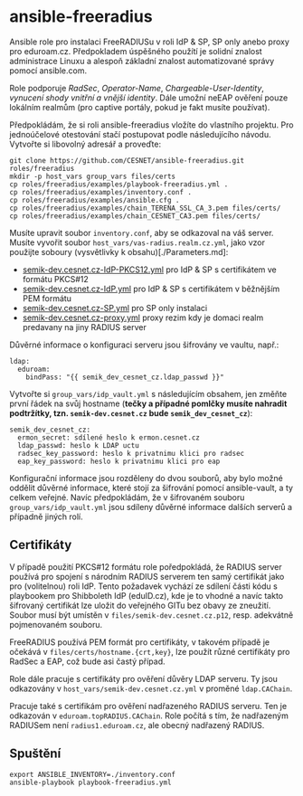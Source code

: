 # ansible-freeradius
Ansible role pro instalaci FreeRADIUSu v roli IdP & SP, SP only anebo proxy pro eduroam.cz. Předpokladem úspěšného použítí je solidní znalost administrace Linuxu a alespoň základní znalost automatizované správy pomocí ansible.com.

Role podporuje *RadSec*, *Operator-Name*, *Chargeable-User-Identity*, *vynucení shody vnitřní a vnější identity*. Dále umožní neEAP ověření pouze lokálním realmům (pro captive portály, pokud je fakt musíte používat).

Předpokládám, že si roli ansible-freeradius vložíte do vlastního projektu. Pro jednoúčelové otestování stačí postupovat podle následujícího návodu. Vytvořte si libovolný adresář a proveďte:

```
git clone https://github.com/CESNET/ansible-freeradius.git roles/freeradius
mkdir -p host_vars group_vars files/certs
cp roles/freeradius/examples/playbook-freeradius.yml .
cp roles/freeradius/examples/inventory.conf .
cp roles/freeradius/examples/ansible.cfg .
cp roles/freeradius/examples/chain_TERENA_SSL_CA_3.pem files/certs/
cp roles/freeradius/examples/chain_CESNET_CA3.pem files/certs/
```
Musíte upravit soubor `inventory.conf`, aby se odkazoval na váš server. Musíte vyvořit soubor `host_vars/vas-radius.realm.cz.yml`, jako vzor použijte soboury (vysvětlivky k obsahu)[./Parameters.md]:
 * [semik-dev.cesnet.cz-IdP-PKCS12.yml](https://github.com/CESNET/ansible-freeradius/blob/master/examples/semik-dev.cesnet.cz-IdP-PKCS12.yml) pro IdP & SP s certifikátem ve formátu PKCS#12
 * [semik-dev.cesnet.cz-IdP.yml](https://github.com/CESNET/ansible-freeradius/blob/master/examples/semik-dev.cesnet.cz-IdP.yml) pro IdP & SP s certifikátem v běžnějším PEM formátu
 * [semik-dev.cesnet.cz-SP.yml](https://github.com/CESNET/ansible-freeradius/blob/master/examples/semik-dev.cesnet.cz-SP.yml) pro SP only instalaci
 * [semik-dev.cesnet.cz-proxy.yml](https://github.com/CESNET/ansible-freeradius/blob/master/examples/semik-dev.cesnet.cz-proxy.yml) proxy rezim kdy je domaci realm predavany na jiny RADIUS server

Důvěrné informace o konfiguraci serveru jsou šifrovány ve vaultu, např.:

```
ldap:
  eduroam:
    bindPass: "{{ semik_dev_cesnet_cz.ldap_passwd }}"
```

Vytvořte si `group_vars/idp_vault.yml` s následujícím obsahem, jen změňte první řádek na svůj hostname (**tečky a případné pomlčky musíte nahradit podtržítky, tzn. `semik-dev.cesnet.cz` bude `semik_dev_cesnet_cz`**):

```
semik_dev_cesnet_cz:
  ermon_secret: sdílené heslo k ermon.cesnet.cz
  ldap_passwd: heslo k LDAP uctu
  radsec_key_password: heslo k privatnimu klici pro radsec
  eap_key_password: heslo k privatnimu klici pro eap

```

Konfigurační informace jsou rozděleny do dvou souborů, aby bylo možné oddělit důvěrné informace, které stojí za šifrování pomocí ansible-vault, a ty celkem veřejné. Navíc předpokládám, že v šifrovaném souboru `group_vars/idp_vault.yml` jsou sdíleny důvěrné informace dalších serverů a případně jiných rolí.

## Certifikáty
V případě použití PKCS#12 formátu role poředpokládá, že RADIUS server používá pro spojení s národním RADIUS serverem ten samý certifikát jako pro (volitelnou) roli IdP. Tento požadavek vychází ze sdílení části kódu s playbookem pro Shibboleth IdP (eduID.cz), kde je to vhodné a navíc takto šifrovaný certifikát lze uložit do veřejného GITu bez obavy ze zneužití. Soubor musí být umístěn v `files/semik-dev.cesnet.cz.p12`, resp. adekvátně pojmenovaném souboru.

FreeRADIUS používá PEM formát pro certifikáty, v takovém případě je očekává v `files/certs/hostname.{crt,key}`, lze použít různé certifikáty pro RadSec a EAP, což bude asi častý případ.

Role dále pracuje s certifikáty pro ověření důvěry LDAP serveru. Ty jsou odkazovány v `host_vars/semik-dev.cesnet.cz.yml` v proměné `ldap.CAChain`. 

Pracuje také s certifikám pro ověření nadřazeného RADIUS serveru. Ten je odkazován v `eduroam.topRADIUS.CAChain`. Role počítá s tím, že nadřazeným RADIUSem není `radius1.eduroam.cz`, ale obecný nadřazený RADIUS.


## Spuštění

```
export ANSIBLE_INVENTORY=./inventory.conf
ansible-playbook playbook-freeradius.yml 
```
